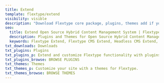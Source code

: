 ```yaml
---
title: Extend
template: flextype/extend
visibility: visible
description: "Download Flextype core package, plugins, themes add if you want to report a bug or contribute your ideas, you can use the Flextype GitHub Issues tracker"
seo:
  title: Extend Open Source Hybrid Content Management System | Flextype
  description: Plugins and Themes for Open Source Hybrid Content Management System
  keywords: Flextype Extend, Flextype CMS Extend, Headless CMS Extend, Download Flat File CMS Extends, Download Flat File Content Management System Extends, Download PHP CMS Extends, Extend, Extends, Content, Management, System, PHP, CMS
txt_downloads: Downloads
txt_plugins: Plugins
txt_plugins_p: Extend and customize Flextype functionality with plugins.
txt_plugins_browse: BROWSE PLUGINS
txt_themes: Themes
txt_themes_p: Customize your site with a themes for Flextype.
txt_themes_browse: BROWSE THEMES
---
```


